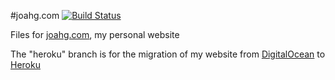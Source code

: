 #joahg.com [![Build Status](https://travis-ci.org/JoahG/joahg.com.png?branch=heroku)](https://travis-ci.org/JoahG/joahg.com)

Files for [joahg.com](http://www.joahg.com), my personal website

The "heroku" branch is for the migration of my website from [DigitalOcean](http://digitalocean.com) to [Heroku](http://heroku.com)